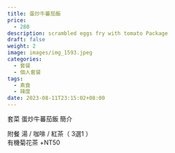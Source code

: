 ```yaml
---
title: 蛋炒牛蕃茄飯
price:
  - 280
description: scrambled eggs fry with tomato Package
draft: false
weight: 2
image: images/img_1593.jpeg
categories:
  - 套餐
  - 個人套餐
tags:
  - 素食
  - 辣度
date: 2023-08-11T23:15:02+08:00
---
```


套菜 蛋炒牛蕃茄飯 簡介

  附餐  湯 / 咖啡 / 紅茶（ 3選1 ）\
  有機菊花茶 +NT50
